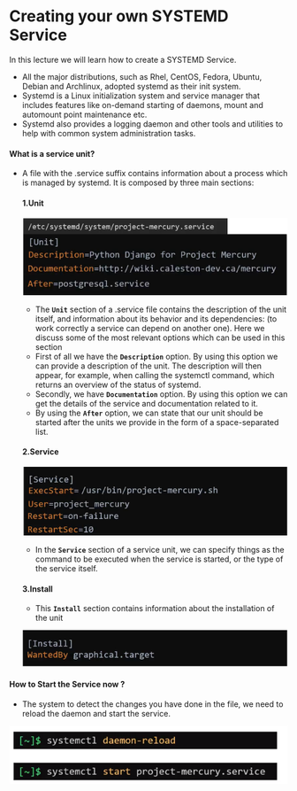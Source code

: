 # Creating your own SYSTEMD Service

In this lecture we will learn how to create a SYSTEMD Service.
- All the major distributions, such as Rhel, CentOS, Fedora, Ubuntu, Debian and Archlinux, adopted systemd as their init system.
- Systemd is a Linux initialization system and service manager that includes features like on-demand starting of daemons, mount and automount point maintenance etc.
- Systemd also provides a logging daemon and other tools and utilities to help with common system administration tasks.

#### What is a service unit? 

- A file with the .service suffix contains information about a process which is managed by systemd. It is composed by three main sections:

  #### 1.Unit

  ![Unit](../images/unit.PNG)

  - The **`Unit`** section of a .service file contains the description of the unit itself, and information about its behavior and its dependencies: (to work correctly a service can depend on another one). Here we discuss some of the most relevant options which can be used in this section
  - First of all we have the **`Description`** option. By using this option we can provide a description of the unit. The description will then appear, for example, when calling the systemctl command, which returns an overview of the status of systemd.
  - Secondly, we have **`Documentation`** option. By using this option we can get the details of the service and documentation related to it.
  - By using the **`After`** option, we can state that our unit should be started after the units we provide in the form of a space-separated list.


  #### 2.Service

  ![Service](../images/Service.PNG) 
  - In the **`Service`** section of a service unit, we can specify things as the command to be executed when the service is started, or the type of the service itself.

  #### 3.Install

  - This **`Install`** section contains information about the installation of the unit

  ![Install](../images/Install.PNG)

#### How to Start the Service now ?

- The system to detect the changes you have done in the file, we need to reload the daemon and start the service.

![Reload](../images/reloadsvc.PNG)
